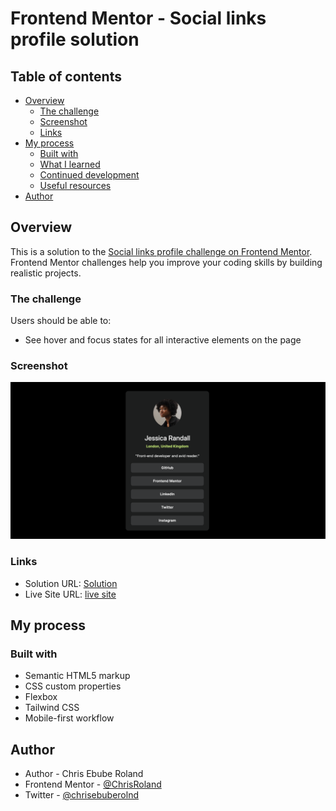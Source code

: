 # Frontend Mentor - Social links profile solution

## Table of contents

- [Overview](#overview)
  - [The challenge](#the-challenge)
  - [Screenshot](#screenshot)
  - [Links](#links)
- [My process](#my-process)
  - [Built with](#built-with)
  - [What I learned](#what-i-learned)
  - [Continued development](#continued-development)
  - [Useful resources](#useful-resources)
- [Author](#author)

## Overview
This is a solution to the [Social links profile challenge on Frontend Mentor](https://www.frontendmentor.io/challenges/social-links-profile-UG32l9m6dQ). Frontend Mentor challenges help you improve your coding skills by building realistic projects. 

### The challenge

Users should be able to:

- See hover and focus states for all interactive elements on the page

### Screenshot

![](/assets/images/Screenshot%202024-10-30%20at%2010.55.31.png)

### Links

- Solution URL: [Solution](https://www.frontendmentor.io/solutions/social-links-profile-htmlcsstailwind-TwrCLtfxZy)
- Live Site URL: [live site](https://chrisroland.github.io/Social-Links-Profile/)

## My process

### Built with

- Semantic HTML5 markup
- CSS custom properties
- Flexbox
- Tailwind CSS
- Mobile-first workflow

## Author

- Author - Chris Ebube Roland
- Frontend Mentor - [@ChrisRoland](https://www.frontendmentor.io/profile/ChrisRoland)
- Twitter - [@chrisebuberolnd](https://www.twitter.com/chrisebuberolnd)